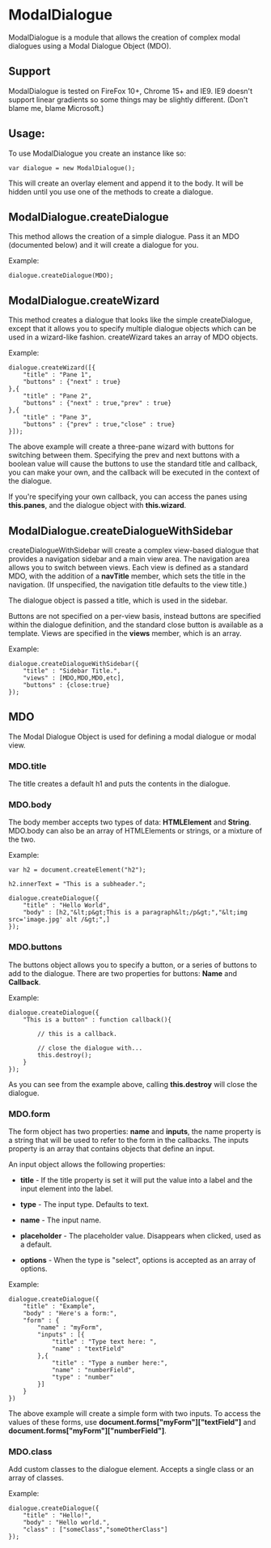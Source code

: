 # ModalDialogue #

ModalDialogue is a module that allows the creation of complex modal dialogues using a
Modal Dialogue Object (MDO).

## Support ##

ModalDialogue is tested on FireFox 10+, Chrome 15+ and IE9. IE9 doesn't support linear
gradients so some things may be slightly different. (Don't blame me, blame Microsoft.)

## Usage: ##

To use ModalDialogue you create an instance like so:

	var dialogue = new ModalDialogue();

This will create an overlay element and append it to the body. It will be hidden until 
you use one of the methods to create a dialogue.

## ModalDialogue.createDialogue ##

This method allows the creation of a simple dialogue. Pass it an MDO (documented below) and
it will create a dialogue for you.

Example:

	dialogue.createDialogue(MDO);

## ModalDialogue.createWizard ##

This method creates a dialogue that looks like the simple createDialogue, except that it allows
you to specify multiple dialogue objects which can be used in a wizard-like fashion. createWizard
takes an array of MDO objects.

Example:

	dialogue.createWizard([{
		"title" : "Pane 1",
		"buttons" : {"next" : true}
	},{
		"title" : "Pane 2",
		"buttons" : {"next" : true,"prev" : true}
	},{
		"title" : "Pane 3",
		"buttons" : {"prev" : true,"close" : true}
	}]);

The above example will create a three-pane wizard with buttons for switching between them. Specifying
the prev and next buttons with a boolean value will cause the buttons to use the standard title and callback,
you can make your own, and the callback will be executed in the context of the dialogue.

If you're specifying your own callback, you can access the panes using __this.panes__, and the 
dialogue object with __this.wizard__.

## ModalDialogue.createDialogueWithSidebar ##

createDialogueWithSidebar will create a complex view-based dialogue that provides a navigation sidebar and a 
main view area. The navigation area allows you to switch between views. Each view is defined as a standard MDO,
with the addition of a __navTitle__ member, which sets the title in the navigation. (If unspecified, the navigation 
title defaults to the view title.)

The dialogue object is passed a title, which is used in the sidebar.

Buttons are not specified on a per-view basis, instead buttons are specified within the dialogue definition, and 
the standard close button is available as a template. Views are specified in the __views__ member, which is an array.

Example:

	dialogue.createDialogueWithSidebar({
		"title" : "Sidebar Title.",
		"views" : [MDO,MDO,MDO,etc],
		"buttons" : {close:true}
	});

## MDO ##

The Modal Dialogue Object is used for defining a modal dialogue or modal view.

### MDO.title ###

The title creates a default h1 and puts the contents in the dialogue.

### MDO.body ###

The body member accepts two types of data: __HTMLElement__ and __String__. MDO.body can 
also be an array of HTMLElements or strings, or a mixture of the two.

Example:

	var h2 = document.createElement("h2");

	h2.innerText = "This is a subheader.";

	dialogue.createDialogue({
		"title" : "Hello World",
		"body" : [h2,"&lt;p&gt;This is a paragraph&lt;/p&gt;","&lt;img src='image.jpg' alt /&gt;",]
	});

### MDO.buttons ###

The buttons object allows you to specify a button, or a series of buttons to add 
to the dialogue. There are two properties for buttons: __Name__ and __Callback__.

Example:

	dialogue.createDialogue({
		"This is a button" : function callback(){
		
			// this is a callback.
		
			// close the dialogue with...
			this.destroy();
		}
	});

As you can see from the example above, calling __this.destroy__ will close the dialogue.

### MDO.form ###

The form object has two properties: __name__ and __inputs__, the name property
is a string that will be used to refer to the form in the callbacks. The inputs
property is an array that contains objects that define an input.

An input object allows the following properties:

- __title__ - If the title property is set it will put the value into a label 
and the input element into the label.

- __type__ - The input type. Defaults to text.

- __name__ - The input name.

- __placeholder__ - The placeholder value. Disappears when clicked, used as a default.

- __options__ - When the type is "select", options is accepted as an array of options.

Example:

	dialogue.createDialogue({
		"title" : "Example",
		"body" : "Here's a form:",
		"form" : {
			"name" : "myForm",
			"inputs" : [{
				"title" : "Type text here: ",
				"name" : "textField"
			},{
				"title" : "Type a number here:",
				"name" : "numberField",
				"type" : "number"
			}]
		}
	})

The above example will create a simple form with two inputs. To access the values of these
forms, use __document.forms["myForm"]["textField"]__ and __document.forms["myForm"]["numberField"]__.

### MDO.class ###

Add custom classes to the dialogue element. Accepts a single class or an array
of classes.

Example:

	dialogue.createDialogue({
		"title" : "Hello!",
		"body" : "Hello world.",
		"class" : ["someClass","someOtherClass"]	
	});
